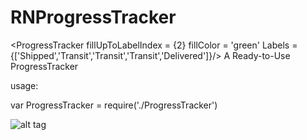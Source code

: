 # RNProgressTracker
<ProgressTracker fillUpToLabelIndex = {2} fillColor = 'green' Labels = {['Shipped','Transit','Transit','Transit','Delivered']}/>
A Ready-to-Use ProgressTracker

usage:

var ProgressTracker = require('./ProgressTracker')






![alt tag](https://github.com/symmetriccurve/RNProgressTracker/blob/master/gifs/Nov-20-2016%2012-09-56.gif)
